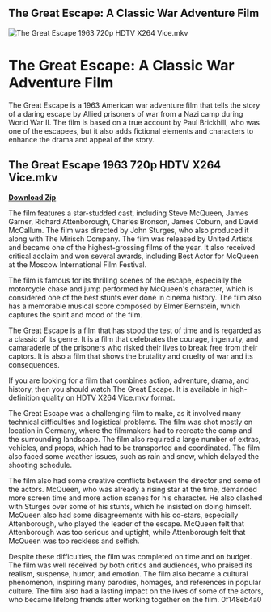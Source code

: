 ## The Great Escape: A Classic War Adventure Film

 
![The Great Escape 1963 720p HDTV X264 Vice.mkv](https://www.getphonelist.com/wp-content/uploads/2019/10/silversingles_phone_number.jpg)

 
# The Great Escape: A Classic War Adventure Film
 
The Great Escape is a 1963 American war adventure film that tells the story of a daring escape by Allied prisoners of war from a Nazi camp during World War II. The film is based on a true account by Paul Brickhill, who was one of the escapees, but it also adds fictional elements and characters to enhance the drama and appeal of the story.
 
## The Great Escape 1963 720p HDTV X264 Vice.mkv


[**Download Zip**](https://www.google.com/url?q=https%3A%2F%2Furlgoal.com%2F2tKBaQ&sa=D&sntz=1&usg=AOvVaw2-Yk1AlcFTW7wot6FBHPEb)

 
The film features a star-studded cast, including Steve McQueen, James Garner, Richard Attenborough, Charles Bronson, James Coburn, and David McCallum. The film was directed by John Sturges, who also produced it along with The Mirisch Company. The film was released by United Artists and became one of the highest-grossing films of the year. It also received critical acclaim and won several awards, including Best Actor for McQueen at the Moscow International Film Festival.
 
The film is famous for its thrilling scenes of the escape, especially the motorcycle chase and jump performed by McQueen's character, which is considered one of the best stunts ever done in cinema history. The film also has a memorable musical score composed by Elmer Bernstein, which captures the spirit and mood of the film.
 
The Great Escape is a film that has stood the test of time and is regarded as a classic of its genre. It is a film that celebrates the courage, ingenuity, and camaraderie of the prisoners who risked their lives to break free from their captors. It is also a film that shows the brutality and cruelty of war and its consequences.
 
If you are looking for a film that combines action, adventure, drama, and history, then you should watch The Great Escape. It is available in high-definition quality on HDTV X264 Vice.mkv format.
  
The Great Escape was a challenging film to make, as it involved many technical difficulties and logistical problems. The film was shot mostly on location in Germany, where the filmmakers had to recreate the camp and the surrounding landscape. The film also required a large number of extras, vehicles, and props, which had to be transported and coordinated. The film also faced some weather issues, such as rain and snow, which delayed the shooting schedule.
 
The film also had some creative conflicts between the director and some of the actors. McQueen, who was already a rising star at the time, demanded more screen time and more action scenes for his character. He also clashed with Sturges over some of his stunts, which he insisted on doing himself. McQueen also had some disagreements with his co-stars, especially Attenborough, who played the leader of the escape. McQueen felt that Attenborough was too serious and uptight, while Attenborough felt that McQueen was too reckless and selfish.
 
Despite these difficulties, the film was completed on time and on budget. The film was well received by both critics and audiences, who praised its realism, suspense, humor, and emotion. The film also became a cultural phenomenon, inspiring many parodies, homages, and references in popular culture. The film also had a lasting impact on the lives of some of the actors, who became lifelong friends after working together on the film.
 0f148eb4a0
